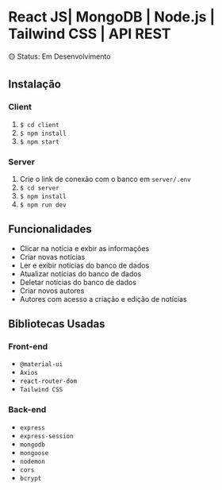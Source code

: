 # React JS| MongoDB | Node.js | Tailwind CSS | API REST 

🟡 Status: Em Desenvolvimento 

## Instalação

### Client

1. `$ cd client`
2. `$ npm install` 
3. `$ npm start` 

### Server

1. Crie o link de conexão com o banco em `server/.env`
2. `$ cd server`
3. `$ npm install` 
4. `$ npm run dev`

## Funcionalidades

- Clicar na notícia e exbir as informações
- Criar novas notícias 
- Ler e exibir notícias do banco de dados
- Atualizar notícias do banco de dados
- Deletar notícias do banco de dados
- Criar novos autores
- Autores com acesso a criação e edição de notícias 

## Bibliotecas Usadas

### Front-end

- `@material-ui`
- `Axios`
- `react-router-dom`
- `Tailwind CSS`

### Back-end

- `express`
- `express-session`
- `mongodb`
- `mongoose`
- `nodemon`
- `cors`
- `bcrypt`